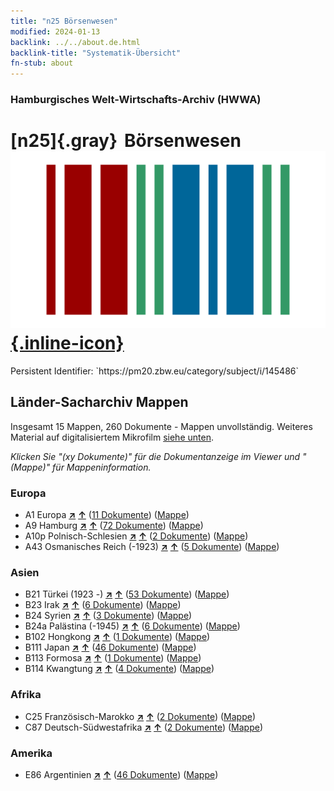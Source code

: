 ```yaml
---
title: "n25 Börsenwesen"
modified: 2024-01-13
backlink: ../../about.de.html
backlink-title: "Systematik-Übersicht"
fn-stub: about
---
```


### Hamburgisches Welt-Wirtschafts-Archiv (HWWA)

# [n25]{.gray}&#8201; Börsenwesen &#160; [![Wikidata](/images/Wikidata-logo.svg "Wikidata"){.inline-icon}](http://www.wikidata.org/entity/Q99428056)

<div class="hint">Persistent Identifier: `https://pm20.zbw.eu/category/subject/i/145486`</div>







## Länder-Sacharchiv Mappen






Insgesamt 15 Mappen, 260 Dokumente - Mappen unvollständig. Weiteres Material auf digitalisiertem Mikrofilm [siehe unten](#filmsections).

_Klicken Sie "(xy Dokumente)" für die Dokumentanzeige im Viewer und "(Mappe)" für Mappeninformation._




### Europa

- A1 Europa [**&nearr;**](../../../geo/i/140892/about.de.html "Europa (alle Mappen)") [**&uarr;**](../../../geo/about.de.html#A1 "Ländersystematik") (<a href="https://pm20.zbw.eu/iiifview/folder/sh/140892,145486" title="über: Europa : Börsenwesen" target="_blank">11 Dokumente</a>) ([Mappe](../../../../folder/sh/1408xx/140892/1454xx/145486/about.de.html))
- A9 Hamburg [**&nearr;**](../../../geo/i/140905/about.de.html "Hamburg (alle Mappen)") [**&uarr;**](../../../geo/about.de.html#A9 "Ländersystematik") (<a href="https://pm20.zbw.eu/iiifview/folder/sh/140905,145486" title="über: Hamburg : Börsenwesen" target="_blank">72 Dokumente</a>) ([Mappe](../../../../folder/sh/1409xx/140905/1454xx/145486/about.de.html))
- A10p Polnisch-Schlesien [**&nearr;**](../../../geo/i/140951/about.de.html "Polnisch-Schlesien (alle Mappen)") [**&uarr;**](../../../geo/about.de.html#A10p "Ländersystematik") (<a href="https://pm20.zbw.eu/iiifview/folder/sh/140951,145486" title="über: Polnisch-Schlesien : Börsenwesen" target="_blank">2 Dokumente</a>) ([Mappe](../../../../folder/sh/1409xx/140951/1454xx/145486/about.de.html))
- A43 Osmanisches Reich (-1923) [**&nearr;**](../../../geo/i/141034/about.de.html "Osmanisches Reich (-1923) (alle Mappen)") [**&uarr;**](../../../geo/about.de.html#A43 "Ländersystematik") (<a href="https://pm20.zbw.eu/iiifview/folder/sh/141034,145486" title="über: Osmanisches Reich (-1923) : Börsenwesen" target="_blank">5 Dokumente</a>) ([Mappe](../../../../folder/sh/1410xx/141034/1454xx/145486/about.de.html))

### Asien

- B21 Türkei (1923 -) [**&nearr;**](../../../geo/i/141111/about.de.html "Türkei (1923 -) (alle Mappen)") [**&uarr;**](../../../geo/about.de.html#B21 "Ländersystematik") (<a href="https://pm20.zbw.eu/iiifview/folder/sh/141111,145486" title="über: Türkei (1923 -) : Börsenwesen" target="_blank">53 Dokumente</a>) ([Mappe](../../../../folder/sh/1411xx/141111/1454xx/145486/about.de.html))
- B23 Irak [**&nearr;**](../../../geo/i/141113/about.de.html "Irak (alle Mappen)") [**&uarr;**](../../../geo/about.de.html#B23 "Ländersystematik") (<a href="https://pm20.zbw.eu/iiifview/folder/sh/141113,145486" title="über: Irak : Börsenwesen" target="_blank">6 Dokumente</a>) ([Mappe](../../../../folder/sh/1411xx/141113/1454xx/145486/about.de.html))
- B24 Syrien [**&nearr;**](../../../geo/i/141114/about.de.html "Syrien (alle Mappen)") [**&uarr;**](../../../geo/about.de.html#B24 "Ländersystematik") (<a href="https://pm20.zbw.eu/iiifview/folder/sh/141114,145486" title="über: Syrien : Börsenwesen" target="_blank">3 Dokumente</a>) ([Mappe](../../../../folder/sh/1411xx/141114/1454xx/145486/about.de.html))
- B24a Palästina (-1945) [**&nearr;**](../../../geo/i/141115/about.de.html "Palästina (-1945) (alle Mappen)") [**&uarr;**](../../../geo/about.de.html#B24a "Ländersystematik") (<a href="https://pm20.zbw.eu/iiifview/folder/sh/141115,145486" title="über: Palästina (-1945) : Börsenwesen" target="_blank">6 Dokumente</a>) ([Mappe](../../../../folder/sh/1411xx/141115/1454xx/145486/about.de.html))
- B102 Hongkong [**&nearr;**](../../../geo/i/141268/about.de.html "Hongkong (alle Mappen)") [**&uarr;**](../../../geo/about.de.html#B102 "Ländersystematik") (<a href="https://pm20.zbw.eu/iiifview/folder/sh/141268,145486" title="über: Hongkong : Börsenwesen" target="_blank">1 Dokumente</a>) ([Mappe](../../../../folder/sh/1412xx/141268/1454xx/145486/about.de.html))
- B111 Japan [**&nearr;**](../../../geo/i/141272/about.de.html "Japan (alle Mappen)") [**&uarr;**](../../../geo/about.de.html#B111 "Ländersystematik") (<a href="https://pm20.zbw.eu/iiifview/folder/sh/141272,145486" title="über: Japan : Börsenwesen" target="_blank">46 Dokumente</a>) ([Mappe](../../../../folder/sh/1412xx/141272/1454xx/145486/about.de.html))
- B113 Formosa [**&nearr;**](../../../geo/i/141274/about.de.html "Formosa (alle Mappen)") [**&uarr;**](../../../geo/about.de.html#B113 "Ländersystematik") (<a href="https://pm20.zbw.eu/iiifview/folder/sh/141274,145486" title="über: Formosa : Börsenwesen" target="_blank">1 Dokumente</a>) ([Mappe](../../../../folder/sh/1412xx/141274/1454xx/145486/about.de.html))
- B114 Kwangtung [**&nearr;**](../../../geo/i/141275/about.de.html "Kwangtung (alle Mappen)") [**&uarr;**](../../../geo/about.de.html#B114 "Ländersystematik") (<a href="https://pm20.zbw.eu/iiifview/folder/sh/141275,145486" title="über: Kwangtung : Börsenwesen" target="_blank">4 Dokumente</a>) ([Mappe](../../../../folder/sh/1412xx/141275/1454xx/145486/about.de.html))

### Afrika

- C25 Französisch-Marokko [**&nearr;**](../../../geo/i/141358/about.de.html "Französisch-Marokko (alle Mappen)") [**&uarr;**](../../../geo/about.de.html#C25 "Ländersystematik") (<a href="https://pm20.zbw.eu/iiifview/folder/sh/141358,145486" title="über: Französisch-Marokko : Börsenwesen" target="_blank">2 Dokumente</a>) ([Mappe](../../../../folder/sh/1413xx/141358/1454xx/145486/about.de.html))
- C87 Deutsch-Südwestafrika [**&nearr;**](../../../geo/i/141450/about.de.html "Deutsch-Südwestafrika (alle Mappen)") [**&uarr;**](../../../geo/about.de.html#C87 "Ländersystematik") (<a href="https://pm20.zbw.eu/iiifview/folder/sh/141450,145486" title="über: Deutsch-Südwestafrika : Börsenwesen" target="_blank">2 Dokumente</a>) ([Mappe](../../../../folder/sh/1414xx/141450/1454xx/145486/about.de.html))

### Amerika

- E86 Argentinien [**&nearr;**](../../../geo/i/141692/about.de.html "Argentinien (alle Mappen)") [**&uarr;**](../../../geo/about.de.html#E86 "Ländersystematik") (<a href="https://pm20.zbw.eu/iiifview/folder/sh/141692,145486" title="über: Argentinien : Börsenwesen" target="_blank">46 Dokumente</a>) ([Mappe](../../../../folder/sh/1416xx/141692/1454xx/145486/about.de.html))



<a id="filmsections" />













